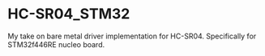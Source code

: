 # HC-SR04_STM32
My take on bare metal driver implementation for HC-SR04. Specifically for STM32f446RE nucleo board.

